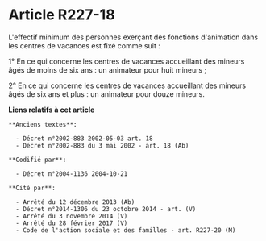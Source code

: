 # Article R227-18

L'effectif minimum des personnes exerçant des fonctions d'animation dans les centres de vacances est fixé comme suit :

1° En ce qui concerne les centres de vacances accueillant des mineurs âgés de moins de six ans : un animateur pour huit
mineurs ;

2° En ce qui concerne les centres de vacances accueillant des mineurs âgés de six ans et plus : un animateur pour douze
mineurs.

**Liens relatifs à cet article**

	**Anciens textes**:

	  - Décret n°2002-883 2002-05-03 art. 18
	  - Décret n°2002-883 du 3 mai 2002 - art. 18 (Ab)

	**Codifié par**:

	  - Décret n°2004-1136 2004-10-21

	**Cité par**:

	  - Arrêté du 12 décembre 2013 (Ab)
	  - Décret n°2014-1306 du 23 octobre 2014 - art. (V)
	  - Arrêté du 3 novembre 2014 (V)
	  - Arrêté du 28 février 2017 (V)
	  - Code de l'action sociale et des familles - art. R227-20 (M)
